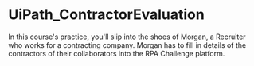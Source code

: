 # UiPath_ContractorEvaluation
In this course's practice, you'll slip into the shoes of Morgan, a Recruiter who works for a contracting company. Morgan has to fill in details of the contractors of their collaborators into the RPA Challenge platform. 
